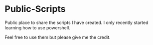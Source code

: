 # Public-Scripts
Public place to share the scripts I have created. I only recently started learning how to use powershell. 

Feel free to use them but please give me the credit.
